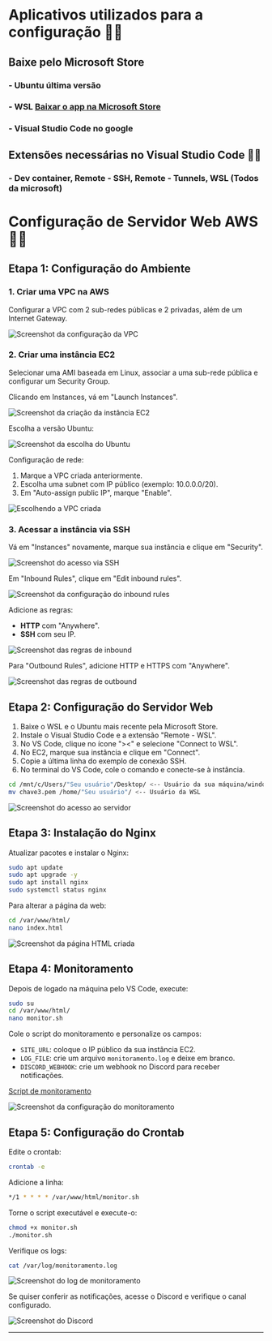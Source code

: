 # Aplicativos utilizados para a configuração 🚀🌟

## Baixe pelo Microsoft Store

### - Ubuntu última versão
### - WSL [Baixar o app na Microsoft Store](https://apps.microsoft.com/detail/9p9tqf7mrm4r?ocid=libraryshare&hl=en-US&gl=US)
### - Visual Studio Code no google 

## Extensões necessárias no Visual Studio Code 🚀👾

### - Dev container, Remote - SSH, Remote - Tunnels, WSL (Todos da microsoft) 

# Configuração de Servidor Web AWS 🚀🔥

## Etapa 1: Configuração do Ambiente

### 1. Criar uma VPC na AWS
Configurar a VPC com 2 sub-redes públicas e 2 privadas, além de um Internet Gateway.

![Screenshot da configuração da VPC](Parte%201%20Projeto%20-%20Criando%20VPC%20e%20ECS2/VPC%20criando.PNG)

### 2. Criar uma instância EC2
Selecionar uma AMI baseada em Linux, associar a uma sub-rede pública e configurar um Security Group.

Clicando em Instances, vá em "Launch Instances".

![Screenshot da criação da instância EC2](Parte%201%20Projeto%20-%20Criando%20VPC%20e%20ECS2/Print%202%20-%20Criando%20EC2.PNG)

Escolha a versão Ubuntu:

![Screenshot da escolha do Ubuntu](Parte%201%20Projeto%20-%20Criando%20VPC%20e%20ECS2/Print%203%20-%20Escolhendo%20o%20Ubuntu.PNG)

Configuração de rede:
1. Marque a VPC criada anteriormente.
2. Escolha uma subnet com IP público (exemplo: 10.0.0.0/20).
3. Em "Auto-assign public IP", marque "Enable".

![Escolhendo a VPC criada](Parte%201%20Projeto%20-%20Criando%20VPC%20e%20ECS2/Print%204%20-%20Escolhendo%20a%20VPC%20criada,%20adicionando%20IP%20P%C3%BAblica%20e%20em%20security%20group%20escolhendo%20ela.PNG)

### 3. Acessar a instância via SSH
Vá em "Instances" novamente, marque sua instância e clique em "Security".

![Screenshot do acesso via SSH](Parte%201%20Projeto%20-%20Criando%20VPC%20e%20ECS2/Print%205%20-%20Clicando%20em%20EC2%20e%20depois%20em%20instancias,%20marcamos%20a%20nossa%20instancia%20e%20vamos%20em%20Security.PNG)

Em "Inbound Rules", clique em "Edit inbound rules".

![Screenshot da configuração do inbound rules](Parte%201%20Projeto%20-%20Criando%20VPC%20e%20ECS2/Print%206%20-%20Vamos%20em%20inbound%20rules%20e%20vamos%20clicar%20em%20Edit%20inbound%20rules.PNG)

Adicione as regras:
- **HTTP** com "Anywhere".
- **SSH** com seu IP.

![Screenshot das regras de inbound](Parte%201%20Projeto%20-%20Criando%20VPC%20e%20ECS2/Print%207%20-%20Em%20edit%20inbound%20Rules%20crie%20em%20add%20rule%20um%20HTTP%20com%20anywhere%20ip,%20e%20um%20SSH%20com%20seu%20ip.PNG)

Para "Outbound Rules", adicione HTTP e HTTPS com "Anywhere".

![Screenshot das regras de outbound](Parte%201%20Projeto%20-%20Criando%20VPC%20e%20ECS2/Print%208%20-%20Volte%20e%20v%C3%A1%20para%20Outbound%20rules,%20crie%202%20rules,%20HTTP%20e%20HTTPs%20em%20Anywhere%20ip.PNG)

## Etapa 2: Configuração do Servidor Web

1. Baixe o WSL e o Ubuntu mais recente pela Microsoft Store.
2. Instale o Visual Studio Code e a extensão "Remote - WSL".
3. No VS Code, clique no ícone "><" e selecione "Connect to WSL".
4. No EC2, marque sua instância e clique em "Connect".
5. Copie a última linha do exemplo de conexão SSH.
6. No terminal do VS Code, cole o comando e conecte-se à instância.

```bash
cd /mnt/c/Users/"Seu usuário"/Desktop/ <-- Usuário da sua máquina/windows - seu ponto de montagem da máquina
mv chave3.pem /home/"Seu usuário"/ <-- Usuário da WSL 
```

![Screenshot do acesso ao servidor](Parte%202%20-%20Configurando%20ambiente/1%20Print%201%20entrando%20no%20servidor.PNG)

## Etapa 3: Instalação do Nginx

Atualizar pacotes e instalar o Nginx:

```bash
sudo apt update
sudo apt upgrade -y
sudo apt install nginx
sudo systemctl status nginx
```

Para alterar a página da web:
```bash
cd /var/www/html/
nano index.html
```

![Screenshot da página HTML criada](Parte%203%20-%20Instala%C3%A7%C3%A3o%20do%20Nginx/Print%20Nginx%20funcionando.PNG)

## Etapa 4: Monitoramento

Depois de logado na máquina pelo VS Code, execute:
```bash
sudo su
cd /var/www/html/
nano monitor.sh
```

Cole o script do monitoramento e personalize os campos:
- `SITE_URL`: coloque o IP público da sua instância EC2.
- `LOG_FILE`: crie um arquivo `monitoramento.log` e deixe em branco.
- `DISCORD_WEBHOOK`: crie um webhook no Discord para receber notificações.

[Script de monitoramento](Parte%204%20-%20Monitoramento/2%20Script%20do%20monitoramento.txt)

![Screenshot da configuração do monitoramento](Parte%204%20-%20Monitoramento/monitor%20sh.PNG)

## Etapa 5: Configuração do Crontab

Edite o crontab:
```bash
crontab -e
```

Adicione a linha:
```bash
*/1 * * * * /var/www/html/monitor.sh
```

Torne o script executável e execute-o:
```bash
chmod +x monitor.sh
./monitor.sh
```

Verifique os logs:
```bash
cat /var/log/monitoramento.log
```

![Screenshot do log de monitoramento](Parte%204%20-%20Monitoramento/monitoramento%20log.PNG)

Se quiser conferir as notificações, acesse o Discord e verifique o canal configurado.

![Screenshot do Discord](Parte%204%20-%20Monitoramento/discord.PNG)

---

